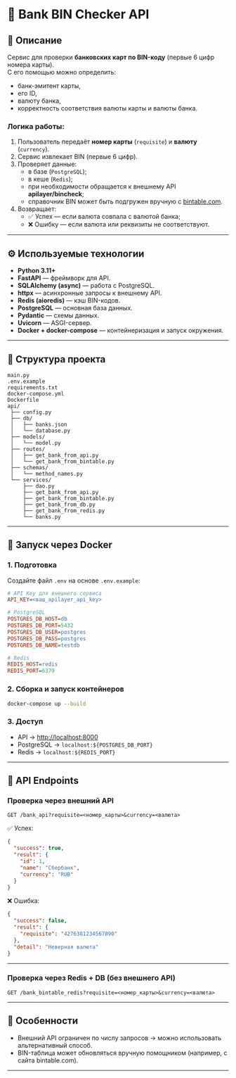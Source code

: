 # 🔎 Bank BIN Checker API

## 📌 Описание

Сервис для проверки **банковских карт по BIN-коду** (первые 6 цифр номера карты).  
С его помощью можно определить:
- банк-эмитент карты,
- его ID,
- валюту банка,
- корректность соответствия валюты карты и валюты банка.

### Логика работы:
1. Пользователь передаёт **номер карты** (`requisite`) и **валюту** (`currency`).
2. Сервис извлекает BIN (первые 6 цифр).
3. Проверяет данные:
   - в базе (`PostgreSQL`);
   - в кеше (`Redis`);
   - при необходимости обращается к внешнему API **apilayer/bincheck**;
   - справочник BIN может быть подгружен вручную с [bintable.com](https://bintable.com/country/ru?page=1).
4. Возвращает:
   - ✅ Успех — если валюта совпала с валютой банка;
   - ❌ Ошибку — если валюта или реквизиты не соответствуют.

---

## ⚙️ Используемые технологии

- **Python 3.11+**
- **FastAPI** — фреймворк для API.
- **SQLAlchemy (async)** — работа с PostgreSQL.
- **httpx** — асинхронные запросы к внешнему API.
- **Redis (aioredis)** — кэш BIN-кодов.
- **PostgreSQL** — основная база данных.
- **Pydantic** — схемы данных.
- **Uvicorn** — ASGI-сервер.
- **Docker + docker-compose** — контейнеризация и запуск окружения.

---

## 📂 Структура проекта

```
main.py
.env.example
requirements.txt
docker-compose.yml
Dockerfile
api/
 ├── config.py
 ├── db/
 │   ├── banks.json
 │   └── database.py
 ├── models/
 │   └── model.py
 ├── routes/
 │   ├── get_bank_from_api.py
 │   └── get_bank_from_bintable.py
 ├── schemas/
 │   └── method_names.py
 └── services/
     ├── dao.py
     ├── get_bank_from_api.py
     ├── get_bank_from_bintable.py
     ├── get_bank_from_db.py
     ├── get_bank_from_redis.py
     └── banks.py
```

---

## 🐳 Запуск через Docker

### 1. Подготовка
Создайте файл `.env` на основе `.env.example`:

```ini
# API Key для внешнего сервиса
API_KEY=<ваш_apilayer_api_key>

# PostgreSQL
POSTGRES_DB_HOST=db
POSTGRES_DB_PORT=5432
POSTGRES_DB_USER=postgres
POSTGRES_DB_PASS=postgres
POSTGRES_DB_NAME=testdb

# Redis
REDIS_HOST=redis
REDIS_PORT=6379
```

### 2. Сборка и запуск контейнеров
```bash
docker-compose up --build
```

### 3. Доступ
- API → [http://localhost:8000](http://localhost:8000)
- PostgreSQL → `localhost:${POSTGRES_DB_PORT}`
- Redis → `localhost:${REDIS_PORT}`

---

## 📡 API Endpoints

### Проверка через внешний API
```
GET /bank_api?requisite=<номер_карты>&currency=<валюта>
```

✅ Успех:
```json
{
  "success": true,
  "result": {
    "id": 1,
    "name": "Сбербанк",
    "currency": "RUB"
  }
}
```

❌ Ошибка:
```json
{
  "success": false,
  "result": {
    "requisite": "4276381234567890"
  },
  "detail": "Неверная валюта"
}
```

---

### Проверка через Redis + DB (без внешнего API)
```
GET /bank_bintable_redis?requisite=<номер_карты>&currency=<валюта>
```

---

## 🧰 Особенности

- Внешний API ограничен по числу запросов → можно использовать альтернативный способ.
- BIN-таблица может обновляться вручную помощником (например, с сайта bintable.com).

---